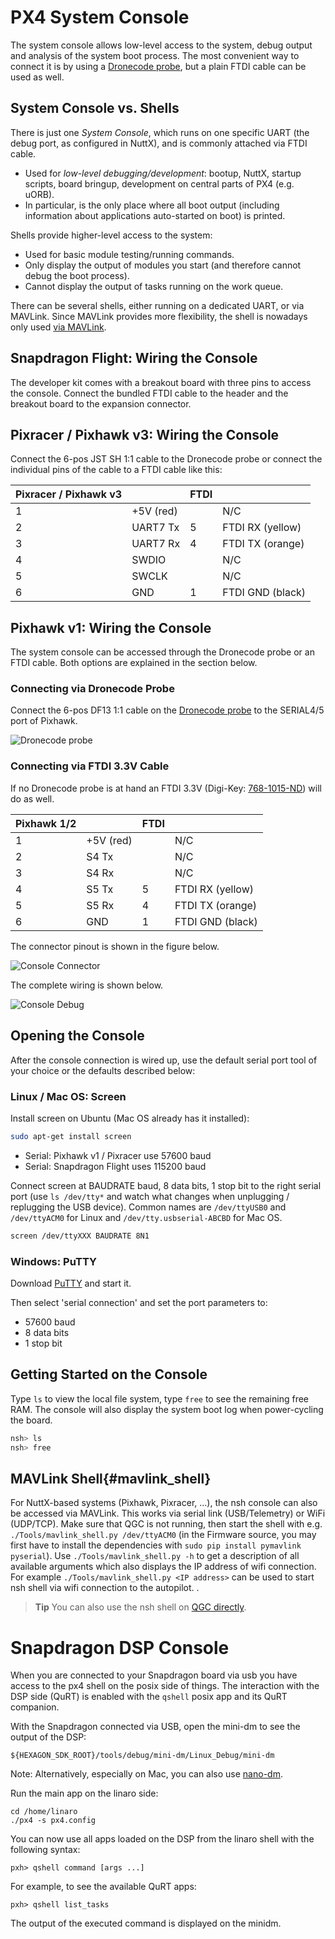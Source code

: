 # PX4 System Console

The system console allows low-level access to the system, debug output and analysis of the system boot process. The most convenient way to connect it is by using a [Dronecode probe](https://kb.zubax.com/display/MAINKB/Dronecode+Probe+documentation), but a plain FTDI cable can be used as well.

## System Console vs. Shells

There is just one *System Console*, which runs on one specific UART (the debug port, as configured in NuttX), and is commonly attached via FTDI cable.

* Used for *low-level debugging/development*: bootup, NuttX, startup scripts, board bringup, development on central parts of PX4 (e.g. uORB).
* In particular, is the only place where all boot output (including information about applications auto-started on boot) is printed.

Shells provide higher-level access to the system:

* Used for basic module testing/running commands.
* Only display the output of modules you start (and therefore cannot debug the boot process).
* Cannot display the output of tasks running on the work queue.

There can be several shells, either running on a dedicated UART, or via MAVLink. Since MAVLink provides more flexibility, the shell is nowadays only used [via MAVLink](#mavlink_shell).

## Snapdragon Flight: Wiring the Console

The developer kit comes with a breakout board with three pins to access the console. Connect the bundled FTDI cable to the header and the breakout board to the expansion connector.

## Pixracer / Pixhawk v3: Wiring the Console

Connect the 6-pos JST SH 1:1 cable to the Dronecode probe or connect the individual pins of the cable to a FTDI cable like this:

| Pixracer / Pixhawk v3 |           | FTDI |                  |
| --------------------- | --------- | ---- | ---------------- |
| 1                     | +5V (red) |      | N/C              |
| 2                     | UART7 Tx  | 5    | FTDI RX (yellow) |
| 3                     | UART7 Rx  | 4    | FTDI TX (orange) |
| 4                     | SWDIO     |      | N/C              |
| 5                     | SWCLK     |      | N/C              |
| 6                     | GND       | 1    | FTDI GND (black) |

## Pixhawk v1: Wiring the Console

The system console can be accessed through the Dronecode probe or an FTDI cable. Both options are explained in the section below.

### Connecting via Dronecode Probe

Connect the 6-pos DF13 1:1 cable on the [Dronecode probe](https://kb.zubax.com/display/MAINKB/Dronecode+Probe+documentation) to the SERIAL4/5 port of Pixhawk.

![Dronecode probe](../../assets/console/dronecode_probe.jpg)

### Connecting via FTDI 3.3V Cable

If no Dronecode probe is at hand an FTDI 3.3V (Digi-Key: [768-1015-ND](https://www.digikey.com/product-detail/en/TTL-232R-3V3/768-1015-ND/1836393)) will do as well.

| Pixhawk 1/2 |           | FTDI |                  |
| ----------- | --------- | ---- | ---------------- |
| 1           | +5V (red) |      | N/C              |
| 2           | S4 Tx     |      | N/C              |
| 3           | S4 Rx     |      | N/C              |
| 4           | S5 Tx     | 5    | FTDI RX (yellow) |
| 5           | S5 Rx     | 4    | FTDI TX (orange) |
| 6           | GND       | 1    | FTDI GND (black) |

The connector pinout is shown in the figure below.

![Console Connector](../../assets/console/console_connector.jpg)

The complete wiring is shown below.

![Console Debug](../../assets/console/console_debug.jpg)

## Opening the Console

After the console connection is wired up, use the default serial port tool of your choice or the defaults described below:

### Linux / Mac OS: Screen

Install screen on Ubuntu (Mac OS already has it installed):

```bash
sudo apt-get install screen
```

* Serial: Pixhawk v1 / Pixracer use 57600 baud
* Serial: Snapdragon Flight uses 115200 baud

Connect screen at BAUDRATE baud, 8 data bits, 1 stop bit to the right serial port (use `ls /dev/tty*` and watch what changes when unplugging / replugging the USB device). Common names are `/dev/ttyUSB0` and `/dev/ttyACM0` for Linux and `/dev/tty.usbserial-ABCBD` for Mac OS.

```bash
screen /dev/ttyXXX BAUDRATE 8N1
```

### Windows: PuTTY

Download [PuTTY](http://www.chiark.greenend.org.uk/~sgtatham/putty/download.html) and start it.

Then select 'serial connection' and set the port parameters to:

* 57600 baud
* 8 data bits
* 1 stop bit

## Getting Started on the Console

Type `ls` to view the local file system, type `free` to see the remaining free RAM. The console will also display the system boot log when power-cycling the board.

```bash
nsh> ls
nsh> free
```

## MAVLink Shell{#mavlink_shell}

For NuttX-based systems (Pixhawk, Pixracer, ...), the nsh console can also be accessed via MAVLink. This works via serial link (USB/Telemetry) or WiFi (UDP/TCP). Make sure that QGC is not running, then start the shell with e.g. `./Tools/mavlink_shell.py /dev/ttyACM0` (in the Firmware source, you may first have to install the dependencies with `sudo pip install pymavlink pyserial`). Use `./Tools/mavlink_shell.py -h` to get a description of all available arguments which also displays the IP address of wifi connection. For example `./Tools/mavlink_shell.py <IP address>` can be used to start nsh shell via wifi connection to the autopilot. .

> **Tip** You can also use the nsh shell on [QGC directly](https://docs.qgroundcontrol.com/en/analyze_view/mavlink_console.html).

# Snapdragon DSP Console

When you are connected to your Snapdragon board via usb you have access to the px4 shell on the posix side of things. The interaction with the DSP side (QuRT) is enabled with the `qshell` posix app and its QuRT companion.

With the Snapdragon connected via USB, open the mini-dm to see the output of the DSP:

    ${HEXAGON_SDK_ROOT}/tools/debug/mini-dm/Linux_Debug/mini-dm
    

Note: Alternatively, especially on Mac, you can also use [nano-dm](https://github.com/kevinmehall/nano-dm).

Run the main app on the linaro side:

    cd /home/linaro
    ./px4 -s px4.config
    

You can now use all apps loaded on the DSP from the linaro shell with the following syntax:

    pxh> qshell command [args ...]
    

For example, to see the available QuRT apps:

    pxh> qshell list_tasks
    

The output of the executed command is displayed on the minidm.